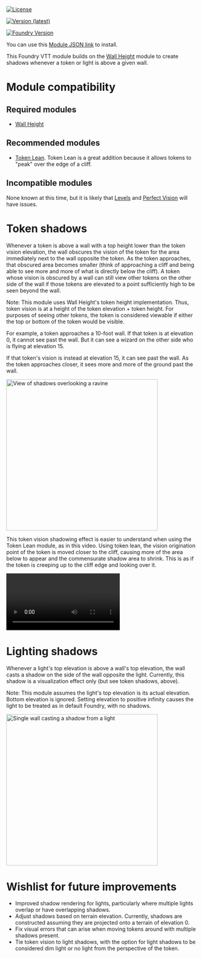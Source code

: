 [![License](https://img.shields.io/github/license/caewok/fvtt-elevated-vision)](LICENSE)

[![Version (latest)](https://img.shields.io/github/v/release/caewok/fvtt-elevated-vision)](https://github.com/caewok/fvtt-elevated-vision/releases/latest)

[![Foundry Version](https://img.shields.io/badge/dynamic/json.svg?url=https://github.com/caewok/fvtt-elevated-vision/releases/latest/download/module.json&label=Foundry%20Version&query=$.compatibleCoreVersion&colorB=blueviolet)](https://github.com/caewok/fvtt-elevated-vision/releases/latest)


You can use this [Module JSON link](https://github.com/caewok/fvtt-elevated-vision/releases/latest/download/module.json) to install.

This Foundry VTT module builds on the [Wall Height](https://foundryvtt.com/packages/wall-height/) module to create shadows whenever a token or light is above a given wall.

# Module compatibility

## Required modules
- [Wall Height](https://foundryvtt.com/packages/wall-height/)

## Recommended modules
- [Token Lean](https://foundryvtt.com/packages/token-lean). Token Lean is a great addition because it allows tokens to "peak" over the edge of a cliff.

## Incompatible modules
None known at this time, but it is likely that [Levels](https://foundryvtt.com/packages/levels) and [Perfect Vision](https://foundryvtt.com/packages/perfect-vision) will have issues.

# Token shadows
Whenever a token is above a wall with a top height lower than the token vision elevation, the wall obscures the vision of the token for the area immediately next to the wall opposite the token. As the token approaches, that obscured area becomes smaller (think of approaching a cliff and being able to see more and more of what is directly below the cliff). A token whose vision is obscured by a wall can still view other tokens on the other side of the wall if those tokens are elevated to a point sufficiently high to be seen beyond the wall.

Note: This module uses Wall Height's token height implementation. Thus, token vision is at a height of the token elevation + token height. For purposes of seeing other tokens, the token is considered viewable if either the top or bottom of the token would be visible.

For example, a token approaches a 10-foot wall. If that token is at elevation 0, it cannot see past the wall. But it can see a wizard on the other side who is flying at elevation 15.

If that token's vision is instead at elevation 15, it can see past the wall. As the token approaches closer, it sees more and more of the ground past the wall.

<img src="https://raw.githubusercontent.com/caewok/fvtt-elevated-vision/feature/screenshots/screenshots/ravine.jpg" width="400" alt="View of shadows overlooking a ravine">

This token vision shadowing effect is easier to understand when using the Token Lean module, as in this video. Using token lean, the vision origination point of the token is moved closer to the cliff, causing more of the area below to appear and the commensurate shadow area to shrink. This is as if the token is creeping up to the cliff edge and looking over it.

![Peeking over a ravine](https://raw.githubusercontent.com/caewok/fvtt-elevated-vision/feature/screenshots/screenshots/ravine_peek.webm)

# Lighting shadows
Whenever a light's top elevation is above a wall's top elevation, the wall casts a shadow on the side of the wall opposite the light. Currently, this shadow is a visualization effect only (but see token shadows, above).

Note: This module assumes the light's top elevation is its actual elevation. Bottom elevation is ignored. Setting elevation to positive infinity causes the light to be treated as in default Foundry, with no shadows.

<img src="https://raw.githubusercontent.com/caewok/fvtt-elevated-vision/feature/screenshots/screenshots/lighting_basic.jpg" width="400" alt="Single wall casting a shadow from a light">

# Wishlist for future improvements
- Improved shadow rendering for lights, particularly where multiple lights overlap or have overlapping shadows.
- Adjust shadows based on terrain elevation. Currently, shadows are constructed assuming they are projected onto a terrain of elevation 0.
- Fix visual errors that can arise when moving tokens around with multiple shadows present.
- Tie token vision to light shadows, with the option for light shadows to be considered dim light or no light from the perspective of the token.